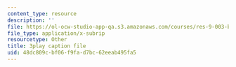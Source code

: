 ```yaml
---
content_type: resource
description: ''
file: https://ol-ocw-studio-app-qa.s3.amazonaws.com/courses/res-9-003-brains-minds-and-machines-summer-course-summer-2015/48dc809cbf06f9fad7bc62eeab495fa5_RTmoWFZQ-WE.srt
file_type: application/x-subrip
resourcetype: Other
title: 3play caption file
uid: 48dc809c-bf06-f9fa-d7bc-62eeab495fa5
---
```

